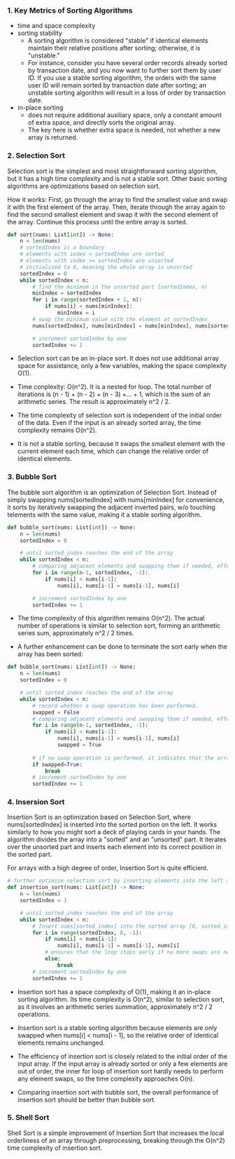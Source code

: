 
### 1. Key Metrics of Sorting Algorithms

- time and space complexity
- sorting stability
    - A sorting algorithm is considered "stable" if identical elements maintain their relative positions after sorting; otherwise, it is "unstable."
    - For instance, consider you have several order records already sorted by transaction date, and you now want to further sort them by user ID. If you use a stable sorting algorithm, the orders with the same user ID will remain sorted by transaction date after sorting; an unstable sorting algorithm will result in a loss of order by transaction date.
- in-place sorting
    - does not require additional auxiliary space, only a constant amount of extra space, and directly sorts the original array.
    - The key here is whether extra space is needed, not whether a new array is returned. 

### 2. Selection Sort

Selection sort is the simplest and most straightforward sorting algorithm, but it has a high time complexity and is not a stable sort. Other basic sorting algorithms are optimizations based on selection sort.

How it works: First, go through the array to find the smallest value and swap it with the first element of the array. Then, iterate through the array again to find the second smallest element and swap it with the second element of the array. Continue this process until the entire array is sorted.


```Python
def sort(nums: List[int]) -> None:
    n = len(nums)
    # sortedIndex is a boundary
    # elements with index < sortedIndex are sorted
    # elements with index >= sortedIndex are unsorted
    # initialized to 0, meaning the whole array is unsorted
    sortedIndex = 0
    while sortedIndex < n:
        # find the minimum in the unsorted part [sortedIndex, n)
        minIndex = sortedIndex
        for i in range(sortedIndex + 1, n):
            if nums[i] < nums[minIndex]:
                minIndex = i
        # swap the minimum value with the element at sortedIndex
        nums[sortedIndex], nums[minIndex] = nums[minIndex], nums[sortedIndex]

        # increment sortedIndex by one
        sortedIndex += 1
```

- Selection sort can be an in-place sort. It does not use additional array space for assistance, only a few variables, making the space complexity O(1).

- Time conplexity: O(n^2). It is a nested for loop. The total number of iterations is (n - 1) + (n - 2) + (n - 3) +... + 1, which is the sum of an arithmetic series. The result is approximately n^2 / 2.

- The time complexity of selection sort is independent of the initial order of the data. Even if the input is an already sorted array, the time complexity remains O(n^2).

- It is not a stable sorting, because it swaps the smallest element with the current element each time, which can change the relative order of identical elements.


### 3. Bubble Sort

The bubble sort algorithm is an optimization of Selection Sort. Instead of simply swapping nums[sortedIndex] with nums[minIndex] for convenience, it sorts by iteratively swapping the adjacent inverted pairs, w/o touching telements with the same value, making it a stable sorting algorithm.

```Python
def bubble_sort(nums: List[int]) -> None:
    n = len(nums)
    sortedIndex = 0

    # until sorted_index reaches the end of the array
    while sortedIndex < n:
        # comparing adjacent elements and swapping them if needed, effectively "bubbling" the smallest value toward the front.
        for i in range(n-1, sortedIndex, -1):
            if nums[i] < nums[i-1]:
                nums[i], nums[i-1] = nums[i-1], nums[i]

        # increment sortedIndex by one
        sortedIndex += 1
```

- The time complexity of this algorithm remains O(n^2). The actual number of operations is similar to selection sort, forming an arithmetic series sum, approximately n^2 / 2 times.

- A further enhancement can be done to terminate the sort early when the array has been sorted:

```Python
def bubble_sort(nums: List[int]) -> None:
    n = len(nums)
    sortedIndex = 0

    # until sorted_index reaches the end of the array
    while sortedIndex < n:
        # record whether a swap operation has been performed.
        swapped = False
        # comparing adjacent elements and swapping them if needed, effectively "bubbling" the smallest value toward the front.
        for i in range(n-1, sortedIndex, -1):
            if nums[i] < nums[i-1]:
                nums[i], nums[i-1] = nums[i-1], nums[i]
                swapped = True
        
        # if no swap operation is performed, it indicates that the array is already sorted, and the algorithm can terminate early
        if swapped=True:
            break
        # increment sortedIndex by one
        sortedIndex += 1
```

### 4. Insersion Sort

Insertion Sort is an optimization based on Selection Sort, where nums[sortedIndex] is inserted into the sorted portion on the left. It works similarly to how you might sort a deck of playing cards in your hands. The algorithm divides the array into a "sorted" and an "unsorted" part. It iterates over the unsorted part and inserts each element into its correct position in the sorted part. 

For arrays with a high degree of order, Insertion Sort is quite efficient.

```Python
# further optimize selection sort by inserting elements into the left sorted array this algorithm has another name, called insertion sort
def insertion_sort(nums: List[int]) -> None:
    n = len(nums)
    sortedIndex = 1

    # until sorted_index reaches the end of the array
    while sortedIndex < n:
        # Insert nums[sorted_index] into the sorted array [0, sorted_index)
        for i in range(sortedIndex, 0, -1):
            if nums[i] < nums[i-1]:
                nums[i], nums[i-1] = nums[i-1], nums[i]
            # ensures that the loop stops early if no more swaps are needed, optimizing the insertion process.
            else:
                break
        # increment sortedIndex by one
        sortedIndex += 1
```

- Insertion sort has a space complexity of O(1), making it an in-place sorting algorithm. Its time complexity is O(n^2), similar to selection sort, as it involves an arithmetic series summation, approximately n^2 / 2 operations.

- Insertion sort is a stable sorting algorithm because elements are only swapped when nums[i] < nums[i - 1], so the relative order of identical elements remains unchanged.

- The efficiency of insertion sort is closely related to the initial order of the input array. If the input array is already sorted or only a few elements are out of order, the inner for loop of insertion sort hardly needs to perform any element swaps, so the time complexity approaches O(n).

- Comparing insertion sort with bubble sort, the overall performance of insertion sort should be better than bubble sort.

### 5. Shell Sort

Shell Sort is a simple improvement of Insertion Sort that increases the local orderliness of an array through preprocessing, breaking through the O(n^2) time complexity of insertion sort.

